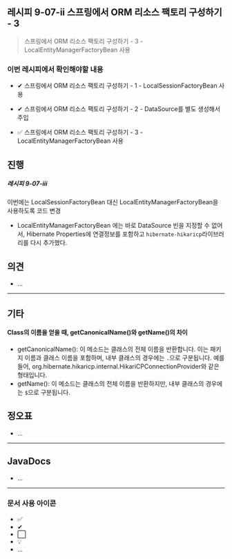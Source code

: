 ## 레시피 9-07-ii 스프링에서 ORM 리소스 팩토리 구성하기 - 3

>  스프링에서 ORM 리소스 팩토리 구성하기 - 3 - LocalEntityManagerFactoryBean 사용

### 이번 레시피에서 확인해야할  내용

* ✔ 스프링에서 ORM 리소스 팩토리 구성하기 - 1 - LocalSessionFactoryBean 사용

* ✔ 스프링에서 ORM 리소스 팩토리 구성하기 - 2 - DataSource를 별도 생성해서 주입

* ✅ 스프링에서 ORM 리소스 팩토리 구성하기 - 3 - LocalEntityManagerFactoryBean 사용

  




## 진행

##### 레시피 9-07-iii

이번에는 LocalSessionFactoryBean 대신 LocalEntityManagerFactoryBean을 사용하도록 코드 변경

* LocalEntityManagerFactoryBean 에는 바로 DataSource 빈을 지정할 수 없어서, Hibernate Properties에 연결정보를 포함하고 `hibernate-hikaricp`라이브러리를 다시 추가했다.






## 의견

* ...



---

## 기타

#### Class의 이름을 얻을 때, getCanonicalName()와 getName()의 차이

* getCanonicalName(): 이 메소드는 클래스의 전체 이름을 반환합니다. 이는 패키지 이름과 클래스 이름을 포함하며, 내부 클래스의 경우에는 `.`으로 구분됩니다. 예를 들어, org.hibernate.hikaricp.internal.HikariCPConnectionProvider와 같은 형태입니다.
* getName(): 이 메소드는 클래스의 전체 이름을 반환하지만, 내부 클래스의 경우에는 `$`으로 구분됩니다.




## 정오표

* ...
  


---

## JavaDocs

* ...



---

### 문서 사용 아이콘

* ✅
* ✔
* ⬜
* 💡
* ...

